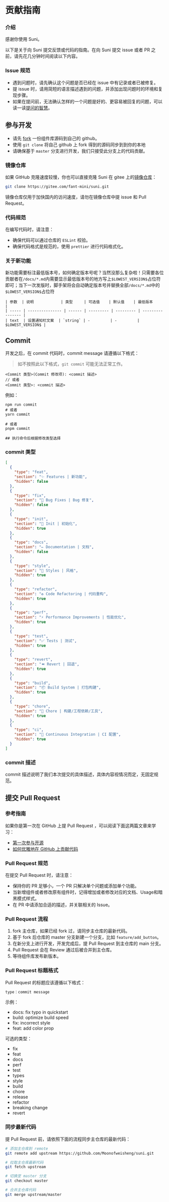 # 贡献指南

### 介绍

感谢你使用 Suni。

以下是关于向 Suni 提交反馈或代码的指南。在向 Suni 提交 issue 或者 PR 之前，请先花几分钟时间阅读以下内容。

### Issue 规范

- 遇到问题时，请先确认这个问题是否已经在 issue 中有记录或者已被修复。
- 提 issue 时，请用简短的语言描述遇到的问题，并添加出现问题时的环境和复现步骤。
- 如果在提问前，无法确认怎样的一个问题是好的、更容易被回复的问题，可以读一读[提问的智慧](https://github.com/ryanhanwu/How-To-Ask-Questions-The-Smart-Way/blob/master/README-zh_CN.md)。

## 参与开发

- 请先 [fork](https://help.github.com/cn/github/getting-started-with-github/fork-a-repo) 一份组件库源码到自己的 github。
- 使用 `git clone` 将自己 github 上 fork 得到的源码同步到到你的本地
- 请确保基于 `master` 分支进行开发，我们只接受此分支上的代码贡献。

### 镜像仓库

如果 GitHub 克隆速度较慢，你也可以直接克隆 Suni 在 gitee 上的[镜像仓库](https://gitee.com/fant-mini/suni)：

```bash
git clone https://gitee.com/fant-mini/suni.git
```

镜像仓库仅用于加快国内的访问速度，请勿在镜像仓库中提 issue 和 Pull Request。

### 代码规范

在编写代码时，请注意：

- 确保代码可以通过仓库的 `ESLint` 校验。
- 确保代码格式是规范的，使用 `prettier` 进行代码格式化。

### 关于新功能

新功能需要标注最低版本号，如何确定版本号呢？当然没那么复杂啦！只需要各位贡献者在`/docs/*.md`内需要显示最低版本号的地方写上`$LOWEST_VERSION$`占位符即可；当下一次发版时，脚手架将会自动确定版本号并替换全部`/docs/*.md`中的`$LOWEST_VERSION$`占位符

```
| 参数  | 说明            | 类型     | 可选值    | 默认值    | 最低版本           |
| ----- | --------------- | ------ | --------- | --------- | ---------------- |
| text  | 设置通知栏文案  | `string` | -         | -         | $LOWEST_VERSION$ |
```


## Commit

开发之后，在 commit 代码时，commit message 请遵循以下格式：

> 如不按照此以下格式，`git commit` 可能无法正常工作。

```
<Commit 类型>(Commit 修改项): <commit 描述>
// 或者
<Commit 类型>: <commit 描述>
```

例如：

```shell script
npm run commit
# 或者
yarn commit

# 或者
pnpm commit

## 执行命令后根据修改类型选择
```

### commit 类型

```json
[
  {
    "type": "feat",
    "section": "✨ Features | 新功能",
    "hidden": false
  },
  {
    "type": "fix",
    "section": "🐛 Bug Fixes | Bug 修复",
    "hidden": false
  },
  {
    "type": "init",
    "section": "🎉 Init | 初始化",
    "hidden": true
  },
  {
    "type": "docs",
    "section": "✏️ Documentation | 文档",
    "hidden": false
  },
  {
    "type": "style",
    "section": "💄 Styles | 风格",
    "hidden": true
  },
  {
    "type": "refactor",
    "section": "♻️ Code Refactoring | 代码重构",
    "hidden": true
  },
  {
    "type": "perf",
    "section": "⚡ Performance Improvements | 性能优化",
    "hidden": true
  },
  {
    "type": "test",
    "section": "✅ Tests | 测试",
    "hidden": true
  },
  {
    "type": "revert",
    "section": "⏪ Revert | 回退",
    "hidden": true
  },
  {
    "type": "build",
    "section": "📦‍ Build System | 打包构建",
    "hidden": true
  },
  {
    "type": "chore",
    "section": "🚀 Chore | 构建/工程依赖/工具",
    "hidden": true
  },
  {
    "type": "ci",
    "section": "👷 Continuous Integration | CI 配置",
    "hidden": true
  }
]
```

### commit 描述

commit 描述说明了我们本次提交的具体描述，具体内容视情况而定，无固定规范。

## 提交 Pull Request

### 参考指南

如果你是第一次在 GitHub 上提 Pull Request ，可以阅读下面这两篇文章来学习：

- [第一次参与开源](https://github.com/firstcontributions/first-contributions/blob/main/translations/README.zh-cn.md)
- [如何优雅地在 GitHub 上贡献代码](https://segmentfault.com/a/1190000000736629)

### Pull Request 规范

在提交 Pull Request 时，请注意：

- 保持你的 PR 足够小，一个 PR 只解决单个问题或添加单个功能。
- 当新增组件或者修改原有组件时，记得增加或者修改对应的文档、Usage和暗黑模式样式。
- 在 PR 中请添加合适的描述，并关联相关的 Issue。

### Pull Request 流程

1. fork 主仓库，如果已经 fork 过，请同步主仓库的最新代码。
2. 基于 fork 后仓库的 master 分支新建一个分支，比如 `feature/add_button`。
3. 在新分支上进行开发，开发完成后，提 Pull Request 到主仓库的 main 分支。
4. Pull Request 会在 Review 通过后被合并到主仓库。
5. 等待组件库发布新版本。

### Pull Request 标题格式

Pull Request 的标题应该遵循以下格式：

```bash
type：commit message
```

示例：

- docs: fix typo in quickstart
- build: optimize build speed
- fix: incorrect style
- feat: add color prop

可选的类型：

- fix
- feat
- docs
- perf
- test
- types
- style
- build
- chore
- release
- refactor
- breaking change
- revert

### 同步最新代码

提 Pull Request 前，请依照下面的流程同步主仓库的最新代码：

```bash
# 添加主仓库到 remote
git remote add upstream https://github.com/Moonofweisheng/suni.git

# 拉取主仓库最新代码
git fetch upstream

# 切换至 master 分支
git checkout master

# 合并主仓库代码
git merge upstream/master
```

